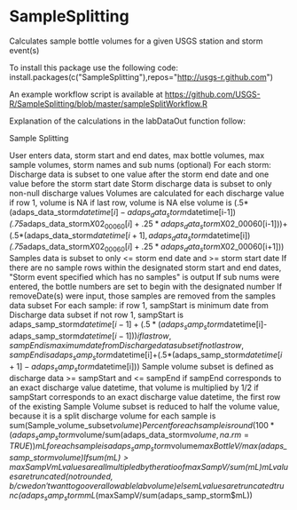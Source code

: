 SampleSplitting
===========

Calculates sample bottle volumes for a given USGS station and storm event(s)

To install this package use the following code:
install.packages(c("SampleSplitting"),repos="http://usgs-r.github.com")

An example workflow script is available at https://github.com/USGS-R/SampleSplitting/blob/master/sampleSplitWorkflow.R

Explanation of the calculations in the labDataOut function follow:

Sample Splitting

User enters data, storm start and end dates, max bottle volumes, max sample volumes, storm names and sub nums (optional)
For each storm:
Discharge data is subset to one value after the storm end date and one value before the storm start date 
Storm discharge data is subset to only non-null discharge values
Volumes are calculated for each discharge value
	if row 1, volume is NA
	if last row, volume is NA
	else volume is (.5*(adaps_data_storm$datetime[i]-adaps_data_storm$datetime[i-1])*(.75*adaps_data_storm$X02_00060[i]+.25*adaps_data_storm$X02_00060[i-1]))+(.5*(adaps_data_storm$datetime[i+1],adaps_data_storm$datetime[i])*(.75*adaps_data_storm$X02_00060[i]+.25*adaps_data_storm$X02_00060[i+1]))
Samples data is subset to only <= storm end date and >= storm start date
If there are no sample rows within the designated storm start and end dates, "Storm event specified which has no samples" is output
If sub nums were entered, the bottle numbers are set to begin with the designated number
If removeDate(s) were input, those samples are removed from the samples data subset
For each sample:
	if row 1, sampStart is minimum date from Discharge data subset
	if not row 1, sampStart is adaps_samp_storm$datetime[i-1]+(.5*(adaps_samp_storm$datetime[i]-adaps_samp_storm$datetime[i-1]))
	if last row, sampEnd is maximum date from Discharge data subset
	if not last row, sampEnd is adaps_samp_storm$datetime[i]+(.5*(adaps_samp_storm$datetime[i+1]-adaps_samp_storm$datetime[i]))
	Sample volume subset is defined as discharge data >= sampStart and <= sampEnd
	if sampEnd corresponds to an exact discharge value datetime, that volume is multiplied by 1/2
	if sampStart corresponds to an exact discharge value datetime, the first row of the existing Sample Volume subset is reduced to half the volume value, because it is a split discharge
	volume for each sample is sum(Sample_volume_subset$volume)
Percent for each sample is round(100*(adaps_samp_storm$volume/sum(adaps_data_storm$volume,na.rm=TRUE))
mL for each sample is adaps_samp_storm$volume*maxBottleV/max(adaps_samp_storm$volume)
If sum(mL)>maxSampV
	mL values are all multipled by the ratio of maxSampV/sum(mL)
	mL values are truncated (not rounded, b/c we don't want to go over allowable lab volume)
else mL values are truncated trunc(adaps_samp_storm$mL*(maxSampV/sum(adaps_samp_storm$mL))
